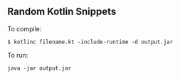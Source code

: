 ## Random Kotlin Snippets



To compile:

`$ kotlinc filename.kt -include-runtime -d output.jar`

To run:

`java -jar output.jar`